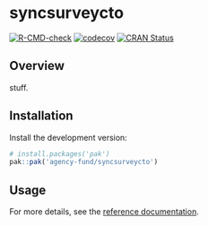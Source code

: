 # syncsurveycto

[![R-CMD-check](https://github.com/agency-fund/syncsurveycto/workflows/R-CMD-check/badge.svg)](https://github.com/agency-fund/syncsurveycto/actions)
[![codecov](https://codecov.io/gh/agency-fund/syncsurveycto/branch/main/graph/badge.svg)](https://codecov.io/gh/agency-fund/syncsurveycto)
[![CRAN Status](https://www.r-pkg.org/badges/version/syncsurveycto)](https://cran.r-project.org/package=syncsurveycto)

## Overview

stuff.

## Installation

Install the development version:

```r
# install.packages('pak')
pak::pak('agency-fund/syncsurveycto')
```

## Usage

For more details, see the [reference documentation](https://agency-fund.github.io/syncsurveycto/reference/index.html).
